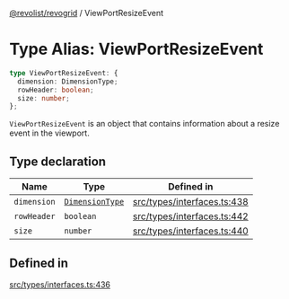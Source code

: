 [@revolist/revogrid](README.md) / ViewPortResizeEvent

# Type Alias: ViewPortResizeEvent

```ts
type ViewPortResizeEvent: {
  dimension: DimensionType;
  rowHeader: boolean;
  size: number;
};
```

`ViewPortResizeEvent` is an object that contains information about a resize
event in the viewport.

## Type declaration

| Name | Type | Defined in |
| ------ | ------ | ------ |
| `dimension` | [`DimensionType`](TypeAlias.DimensionType.md) | [src/types/interfaces.ts:438](https://github.com/revolist/revogrid/blob/21cf5bd8103ee03a0cd211a424e38941bf038335/src/types/interfaces.ts#L438) |
| `rowHeader` | `boolean` | [src/types/interfaces.ts:442](https://github.com/revolist/revogrid/blob/21cf5bd8103ee03a0cd211a424e38941bf038335/src/types/interfaces.ts#L442) |
| `size` | `number` | [src/types/interfaces.ts:440](https://github.com/revolist/revogrid/blob/21cf5bd8103ee03a0cd211a424e38941bf038335/src/types/interfaces.ts#L440) |

## Defined in

[src/types/interfaces.ts:436](https://github.com/revolist/revogrid/blob/21cf5bd8103ee03a0cd211a424e38941bf038335/src/types/interfaces.ts#L436)
